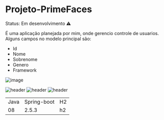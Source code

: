 # Projeto-PrimeFaces
 
 Status: Em desenvolvimento ⚠️

É uma aplicação planejada por mim, onde gerencio controle de usuarios.
Alguns campos no modelo principal são: 
+ Id
+ Nome
+ Sobrenome
+ Genero
+ Framework
  
![image](https://github.com/JoaoEduardoFM/Projeto-PrimeFaces/assets/90796699/7d73ff6b-0ec5-42f4-8bd5-50b24e93247c)

![header](https://user-images.githubusercontent.com/90796699/228732700-385f1245-70e2-4afa-8fcb-3838c43cc3d1.png)
![header](https://user-images.githubusercontent.com/90796699/228732963-6bafac5b-bb12-4e8d-b72a-47b3798f7bc3.png)
![header](https://user-images.githubusercontent.com/90796699/229381110-73a2592a-5e58-4948-ae38-a179cc119e10.png)
<table>
  <tr>
    <td>Java</td>
    <td>Spring-boot</td>
    <td>H2</td>
  </tr>
  <tr>
    <td>08</td>
    <td>2.5.3</td>
    <td>h2</td>
  </tr>
</table>
